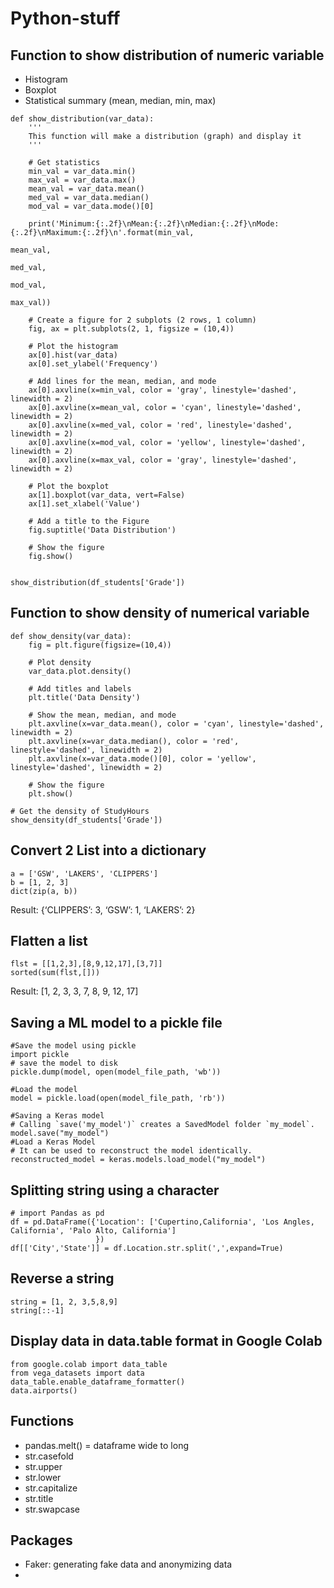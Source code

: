 # Python-stuff

## Function to show distribution of numeric variable

* Histogram
* Boxplot
* Statistical summary (mean, median, min, max)

```
def show_distribution(var_data):
    '''
    This function will make a distribution (graph) and display it
    '''

    # Get statistics
    min_val = var_data.min()
    max_val = var_data.max()
    mean_val = var_data.mean()
    med_val = var_data.median()
    mod_val = var_data.mode()[0]

    print('Minimum:{:.2f}\nMean:{:.2f}\nMedian:{:.2f}\nMode:{:.2f}\nMaximum:{:.2f}\n'.format(min_val,
                                                                                            mean_val,
                                                                                            med_val,
                                                                                            mod_val,
                                                                                            max_val))

    # Create a figure for 2 subplots (2 rows, 1 column)
    fig, ax = plt.subplots(2, 1, figsize = (10,4))

    # Plot the histogram   
    ax[0].hist(var_data)
    ax[0].set_ylabel('Frequency')

    # Add lines for the mean, median, and mode
    ax[0].axvline(x=min_val, color = 'gray', linestyle='dashed', linewidth = 2)
    ax[0].axvline(x=mean_val, color = 'cyan', linestyle='dashed', linewidth = 2)
    ax[0].axvline(x=med_val, color = 'red', linestyle='dashed', linewidth = 2)
    ax[0].axvline(x=mod_val, color = 'yellow', linestyle='dashed', linewidth = 2)
    ax[0].axvline(x=max_val, color = 'gray', linestyle='dashed', linewidth = 2)

    # Plot the boxplot   
    ax[1].boxplot(var_data, vert=False)
    ax[1].set_xlabel('Value')

    # Add a title to the Figure
    fig.suptitle('Data Distribution')

    # Show the figure
    fig.show()


show_distribution(df_students['Grade'])
```

## Function to show density of numerical variable

```
def show_density(var_data):
    fig = plt.figure(figsize=(10,4))

    # Plot density
    var_data.plot.density()

    # Add titles and labels
    plt.title('Data Density')

    # Show the mean, median, and mode
    plt.axvline(x=var_data.mean(), color = 'cyan', linestyle='dashed', linewidth = 2)
    plt.axvline(x=var_data.median(), color = 'red', linestyle='dashed', linewidth = 2)
    plt.axvline(x=var_data.mode()[0], color = 'yellow', linestyle='dashed', linewidth = 2)

    # Show the figure
    plt.show()

# Get the density of StudyHours
show_density(df_students['Grade'])
```

## Convert 2 List into a dictionary

```
a = ['GSW', 'LAKERS', 'CLIPPERS']
b = [1, 2, 3]
dict(zip(a, b))
```
Result: {‘CLIPPERS’: 3, ‘GSW’: 1, ‘LAKERS’: 2}

## Flatten a list

```
flst = [[1,2,3],[8,9,12,17],[3,7]]
sorted(sum(flst,[]))
```
Result: [1, 2, 3, 3, 7, 8, 9, 12, 17]

## Saving a ML model to a pickle file

```
#Save the model using pickle
import pickle
# save the model to disk
pickle.dump(model, open(model_file_path, 'wb'))

#Load the model 
model = pickle.load(open(model_file_path, 'rb'))

#Saving a Keras model
# Calling `save('my_model')` creates a SavedModel folder `my_model`.
model.save("my_model")
#Load a Keras Model
# It can be used to reconstruct the model identically.
reconstructed_model = keras.models.load_model("my_model")
```

## Splitting string using a character

```
# import Pandas as pd 
df = pd.DataFrame({'Location': ['Cupertino,California', 'Los Angles, California', 'Palo Alto, California']
                   })   
df[['City','State']] = df.Location.str.split(',',expand=True) 
```

## Reverse a string
```
string = [1, 2, 3,5,8,9]
string[::-1]
```

## Display data in data.table format in Google Colab
```
from google.colab import data_table
from vega_datasets import data
data_table.enable_dataframe_formatter()
data.airports()
```

## Functions
* pandas.melt() = dataframe wide to long
* str.casefold
* str.upper
* str.lower
* str.capitalize
* str.title
* str.swapcase


## Packages
* Faker: generating fake data and anonymizing data
*  
